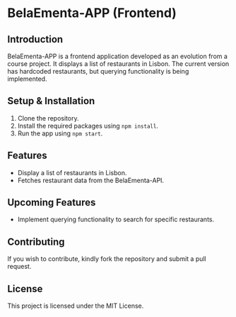 # BelaEmenta-APP (Frontend)

## Introduction

BelaEmenta-APP is a frontend application developed as an evolution from a course project. It displays a list of restaurants in Lisbon. The current version has hardcoded restaurants, but querying functionality is being implemented.

## Setup & Installation

1. Clone the repository.
2. Install the required packages using `npm install`.
3. Run the app using `npm start`.

## Features

- Display a list of restaurants in Lisbon.
- Fetches restaurant data from the BelaEmenta-API.

## Upcoming Features

- Implement querying functionality to search for specific restaurants.

## Contributing

If you wish to contribute, kindly fork the repository and submit a pull request.

## License

This project is licensed under the MIT License.
